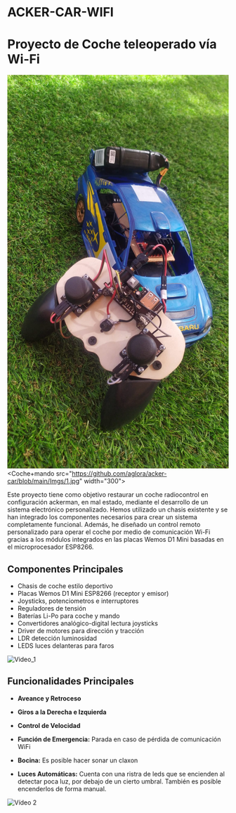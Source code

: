 # ACKER-CAR-WIFI

# Proyecto de Coche teleoperado vía Wi-Fi

![Coche+mando](https://github.com/aglora/acker-car/blob/main/Imgs/1.jpg)
<Coche+mando src="https://github.com/aglora/acker-car/blob/main/Imgs/1.jpg" width="300">


Este proyecto tiene como objetivo restaurar un coche radiocontrol en configuración ackerman, en mal estado, mediante el desarrollo de un sistema electrónico personalizado. Hemos utilizado un chasis existente y se han integrado los componentes necesarios para crear un sistema completamente funcional. Además, he diseñado un control remoto personalizado para operar el coche por medio de comunicación Wi-Fi gracias a los módulos integrados en las placas Wemos D1 Mini basadas en el microprocesador ESP8266.

## Componentes Principales

- Chasis de coche estilo deportivo
- Placas Wemos D1 Mini ESP8266 (receptor y emisor)
- Joysticks, potenciometros e interruptores
- Reguladores de tensión
- Baterías Li-Po para coche y mando
- Convertidores analógico-digital lectura joysticks
- Driver de motores para dirección y tracción
- LDR detección luminosidad
- LEDS luces delanteras para faros

![Video_1](https://github.com/aglora/acker-car/blob/main/Imgs/2.gif)

## Funcionalidades Principales

- **Aveance y Retroceso**

- **Giros a la Derecha e Izquierda**

- **Control de Velocidad**

- **Función de Emergencia:** Parada en caso de pérdida de comunicación WiFi

- **Bocina:** Es posible hacer sonar un claxon

- **Luces Automáticas:** Cuenta con una ristra de leds que se encienden al detectar poca luz, por debajo de un cierto umbral. También es posible encenderlos de forma manual.

![Vídeo 2](https://github.com/aglora/acker-car/blob/main/Imgs/3.gif)
